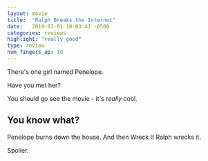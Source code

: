 ```yaml
---
layout: movie
title:  "Ralph Breaks the Internet"
date:   2019-03-01 18:03:41 -0500
categories: reviews
highlight: "really good"
type: review
num_fingers_up: 10
---
```

There's one girl named Penelope.

Have you met her?

You should go see the movie - it's _really_ cool.

## You know what?
Penelope burns down the house. And then Wreck It Ralph wrecks it.

Spolier.
